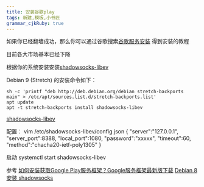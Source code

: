 ```yaml
---
title: 安装谷歌play
tags: 新建,模板,小书匠
grammar_cjkRuby: true
---
```


如果你已经翻墙成功，那么你可以通过谷歌搜索[谷歌服务安装](https://www.google.com/search?newwindow=1&ei=srkfW_mpJ-au0gL39YiQDw&q=%E8%B0%B7%E6%AD%8C%E6%9C%8D%E5%8A%A1%E5%AE%89%E8%A3%85)
得到安装的教程

目前各大市场基本已经下降

根据你的系统安装安装[shadowsocks-libev](https://github.com/shadowsocks/shadowsocks-libev#install-from-repository)

Debian 9 (Stretch) 的安装命令如下：
```
sh -c 'printf "deb http://deb.debian.org/debian stretch-backports main" > /etc/apt/sources.list.d/stretch-backports.list'
apt update
apt -t stretch-backports install shadowsocks-libev
```
[shadowsocks-libev](https://github.com/shadowsocks/shadowsocks-libev#install-from-repository)

配置：
vim /etc/shadowsocks-libev/config.json
{
    "server":"127.0.0.1",
    "server_port":8388,
    "local_port":1080,
    "password":"xxxxx",
    "timeout":60,
    "method":"chacha20-ietf-poly1305"
}

启动
systemctl start shadowsocks-libev  


参考
[如何安装获取Google Play服务框架？Google服务框架最新版下载](http://www.ifanr.com/app/693456)
[Debian 8 安装 shadowsocks](https://blog.csdn.net/B0rn_T0_W1n/article/details/52663434)

